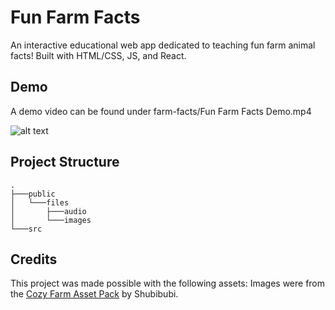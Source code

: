 # Fun Farm Facts

An interactive educational web app dedicated to teaching fun farm animal facts! Built with HTML/CSS, JS, and React.

## Demo

A demo video can be found under farm-facts/Fun Farm Facts Demo.mp4

![alt text](https://github.com/RCI-ICS4U1/ics4c-2122-tenzin-migmar/blob/main/farm-facts/demo.gif "Fun Farm Facts demo gif")

## Project Structure
```
.
├───public
│   └───files
│       ├───audio
│       └───images
└───src
```

## Credits 

This project was made possible with the following assets:
Images were from the [Cozy Farm Asset Pack](https://shubibubi.itch.io/cozy-farm) by Shubibubi.
